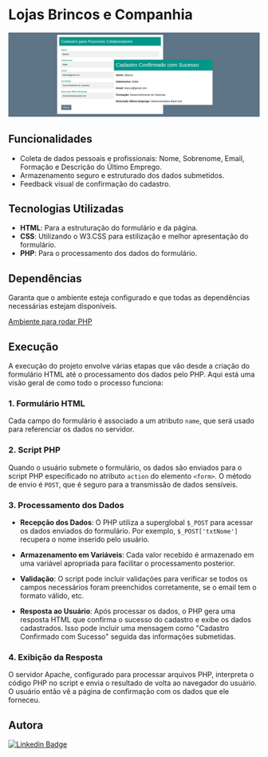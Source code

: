 # Lojas Brincos e Companhia

![resultado final](image.png)

## Funcionalidades

- Coleta de dados pessoais e profissionais: Nome, Sobrenome, Email, Formação e Descrição do Último Emprego.
- Armazenamento seguro e estruturado dos dados submetidos.
- Feedback visual de confirmação do cadastro.

## Tecnologias Utilizadas

- **HTML**: Para a estruturação do formulário e da página.
- **CSS**: Utilizando o W3.CSS para estilização e melhor apresentação do formulário.
- **PHP**: Para o processamento dos dados do formulário.

## Dependências

Garanta que o ambiente esteja configurado e que todas as dependências necessárias estejam disponíveis. 

[Ambiente para rodar PHP](https://github.com/BiancaMalta/PHP/README.md)

## Execução 

A execução do projeto envolve várias etapas que vão desde a criação do formulário HTML até o processamento dos dados pelo PHP. Aqui está uma visão geral de como todo o processo funciona:

### 1. Formulário HTML

Cada campo do formulário é associado a um atributo `name`, que será usado para referenciar os dados no servidor. 

### 2. Script PHP

Quando o usuário submete o formulário, os dados são enviados para o script PHP especificado no atributo `action` do elemento `<form>`. O método de envio é `POST`, que é seguro para a transmissão de dados sensíveis.

### 3. Processamento dos Dados

- **Recepção dos Dados**: O PHP utiliza a superglobal `$_POST` para acessar os dados enviados do formulário. Por exemplo, `$_POST['txtNome']` recupera o nome inserido pelo usuário.
  
- **Armazenamento em Variáveis**: Cada valor recebido é armazenado em uma variável apropriada para facilitar o processamento posterior.

- **Validação**: O script pode incluir validações para verificar se todos os campos necessários foram preenchidos corretamente, se o email tem o formato válido, etc.

- **Resposta ao Usuário**: Após processar os dados, o PHP gera uma resposta HTML que confirma o sucesso do cadastro e exibe os dados cadastrados. Isso pode incluir uma mensagem como "Cadastro Confirmado com Sucesso" seguida das informações submetidas.

### 4. Exibição da Resposta

O servidor Apache, configurado para processar arquivos PHP, interpreta o código PHP no script e envia o resultado de volta ao navegador do usuário. O usuário então vê a página de confirmação com os dados que ele forneceu.

## Autora
[![Linkedin Badge](https://img.shields.io/badge/LinkedIn-0077B5?style=for-the-badge&logo=linkedin&logoColor=white)](https://www.linkedin.com/in/bianca-malta/)